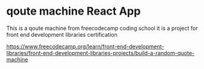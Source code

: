 # qoute machine React App

This  is a qoute machine from freecodecamp coding school 
it is a project for front end development libraries certification

https://www.freecodecamp.org/learn/front-end-development-libraries/front-end-development-libraries-projects/build-a-random-quote-machine